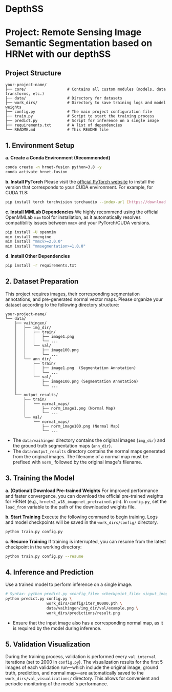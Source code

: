 
# DepthSS
# Project: Remote Sensing Image Semantic Segmentation based on HRNet with our depthSS


## Project Structure

```
your-project-name/
├── core/                  # Contains all custom modules (models, data transforms, etc.)
├── data/                  # Directory for datasets
├── work_dirs/             # Directory to save training logs and model weights
├── config.py              # The main project configuration file
├── train.py               # Script to start the training process
├── predict.py             # Script for inference on a single image
├── requirements.txt       # A list of dependencies
└── README.md              # This README file
```

## 1. Environment Setup

**a. Create a Conda Environment (Recommended)**
```bash
conda create -n hrnet-fusion python=3.8 -y
conda activate hrnet-fusion
```

**b. Install PyTorch**
Please visit the [official PyTorch website](https://pytorch.org/get-started/locally/) to install the version that corresponds to your CUDA environment. For example, for CUDA 11.8:
```bash
pip install torch torchvision torchaudio --index-url [https://download.pytorch.org/whl/cu118](https://download.pytorch.org/whl/cu118)
```

**c. Install MMLab Dependencies**
We highly recommend using the official OpenMMLab `mim` tool for installation, as it automatically resolves compatibility issues between `mmcv` and your PyTorch/CUDA versions.
```bash
pip install -U openmim
mim install mmengine
mim install "mmcv>=2.0.0"
mim install "mmsegmentation>=1.0.0"
```

**d. Install Other Dependencies**
```bash
pip install -r requirements.txt
```

## 2. Dataset Preparation

This project requires images, their corresponding segmentation annotations, and pre-generated normal vector maps. Please organize your dataset according to the following directory structure:

```
your-project-name/
└── data/
    ├── vaihingen/
    │   ├── img_dir/
    │   │   ├── train/
    │   │   │   ├── image1.png
    │   │   │   └── ...
    │   │   └── val/
    │   │       ├── image100.png
    │   │       └── ...
    │   └── ann_dir/
    │       ├── train/
    │       │   ├── image1.png  (Segmentation Annotation)
    │       │   └── ...
    │       └── val/
    │           ├── image100.png (Segmentation Annotation)
    │           └── ...
    │
    └── output_results/
        ├── train/
        │   └── normal_maps/
        │       ├── norm_image1.png (Normal Map)
        │       └── ...
        └── val/
            └── normal_maps/
                ├── norm_image100.png (Normal Map)
                └── ...
```
-   The `data/vaihingen` directory contains the original images (`img_dir`) and the ground truth segmentation maps (`ann_dir`).
-   The `data/output_results` directory contains the normal maps generated from the original images. The filename of a normal map must be prefixed with `norm_` followed by the original image's filename.

## 3. Training the Model

**a. (Optional) Download Pre-trained Weights**
For improved performance and faster convergence, you can download the official pre-trained weights for HRNet (e.g., `hrnetv2_w18_imagenet_pretrained.pth`). In `config.py`, set the `load_from` variable to the path of the downloaded weights file.

**b. Start Training**
Execute the following command to begin training. Logs and model checkpoints will be saved in the `work_dirs/config/` directory.
```bash
python train.py config.py
```

**c. Resume Training**
If training is interrupted, you can resume from the latest checkpoint in the working directory:
```bash
python train.py config.py --resume
```

## 4. Inference and Prediction

Use a trained model to perform inference on a single image.

```bash
# Syntax: python predict.py <config_file> <checkpoint_file> <input_image> <output_path>
python predict.py config.py \
                  work_dirs/config/iter_80000.pth \
                  data/vaihingen/img_dir/val/example.png \
                  work_dirs/predictions/result.png
```
-   Ensure that the input image also has a corresponding normal map, as it is required by the model during inference.

## 5. Validation Visualization

During the training process, validation is performed every `val_interval` iterations (set to 2000 in `config.py`). The visualization results for the first 5 images of each validation run—which include the original image, ground truth, prediction, and normal map—are automatically saved to the `work_dirs/val_visualizations/` directory. This allows for convenient and periodic monitoring of the model's performance.

